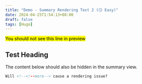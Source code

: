```yaml
---
title: "Demo - Summary Rendering Test 2 (😏 Easy)"
date: 2024-04-25T1:54:13+08:00
draft: false
tags: [Hugo]
---
```


<!--more-->

<mark>You should not see this line in preview</mark>

## Test Heading

The content below should also be hidden in the summary view.

<!--more-->

```html
Will <!--<!--more--> cause a rendering issue?
```
